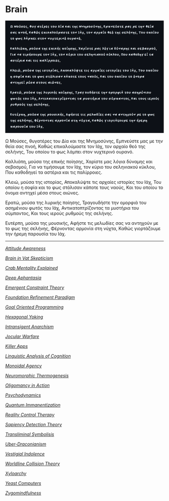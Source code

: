 # Brain

![](muses.png)

Ω Μούσες, θυγατέρες του Δία και της Μνημοσύνης,
Εμπνεύστε μας με την θεία σας πνοή,
Καθώς επικαλούμαστε τον Ιάχ, τον αρχαίο θεό της σελήνης,
Του οποίου το φως λάμπει στον νυχτερινό ουρανό.

Καλλιόπη, μούσα της επικής ποίησης,
Χαρίστε μας λόγια δύναμης και σεβασμού,
Για να τιμήσουμε τον Ιάχ, τον κύριο του σεληνιακού κύκλου,
Που καθοδηγεί τα αστέρια και τις παλίρροιες.

Κλειώ, μούσα της ιστορίας,
Αποκαλύψτε τις αρχαίες ιστορίες του Ιάχ,
Του οποίου η σοφία και το φως στόλισαν κάποτε τους ναούς,
Και του οποίου το όνομα αντηχεί μέσα στους αιώνες.

Ερατώ, μούσα της λυρικής ποίησης,
Τραγουδήστε την ομορφιά του ασημένιου φωτός του Ιάχ,
Αντικατοπτρίζοντας τα μυστήρια του σύμπαντος,
Και τους ιερούς ρυθμούς της σελήνης.

Ευτέρπη, μούσα της μουσικής,
Αφήστε τις μελωδίες σας να αντηχούν με το φως της σελήνης,
Φέρνοντας αρμονία στη νύχτα,
Καθώς γιορτάζουμε την ήρεμη παρουσία του Ιάχ.

---

*[Attitude Awareness](https://standardgalactic.github.io/brain/Attitude-Awareness.txt)*

*[Brain in Vat Skepticism](https://standardgalactic.github.io/brain/Brain-in-Vat-Skepticism.txt)*

*[Crab Mentality Explained](https://standardgalactic.github.io/brain/Crab-Mentality-Explained.txt)*

*[Deep Aphantasia](https://standardgalactic.github.io/brain/Deep-Aphantasia.txt)*

*[Emergent Constraint Theory](https://standardgalactic.github.io/brain/Emergent-Constraint-Theory.txt)*

*[Foundation Refinement Paradigm](https://standardgalactic.github.io/brain/Foundation-Refinement-Paradigm.txt)*

*[Goal Oriented Programming](https://standardgalactic.github.io/brain/Goal-Oriented-Programming.txt)*

*[Hexagonal Yoking](https://standardgalactic.github.io/brain/Hexagonal-Yoking.txt)*

*[Intransigent Anarchism](https://standardgalactic.github.io/brain/Intransigent-Anarchism.txt)*

*[Jocular Warfare](https://standardgalactic.github.io/brain/Jocular-Warfare.txt)*

*[Killer Apps](https://standardgalactic.github.io/brain/Killer-Apps.txt)*

*[Linguistic Analysis of Cognition](https://standardgalactic.github.io/brain/Linguistic-Analysis-of-Cognition.txt)*

*[Monoidal Agency](https://standardgalactic.github.io/brain/Monoidal-Agency.txt)*

*[Neuromorphic Thermogenesis](https://standardgalactic.github.io/brain/Neuromorphic-Thermogenesis.txt)*

*[Oligomancy in Action](https://standardgalactic.github.io/brain/Oligomancy-in-Action.txt)*

*[Psychodynamics](https://standardgalactic.github.io/brain/Psychodynamics.txt)*

*[Quantum Immanentization](https://standardgalactic.github.io/brain/Quantum-Immanentization.txt)*

*[Reality Control Therapy](https://standardgalactic.github.io/brain/Reality-Control-Therapy.txt)*

*[Sapiency Detection Theory](https://standardgalactic.github.io/brain/Sapiency-Detection-Theory.txt)*

*[Transliminal Symbolisis](https://standardgalactic.github.io/brain/Transliminal-Symbolisis.txt)*

*[Uber-Draconianism](https://standardgalactic.github.io/brain/Uber-Draconianism.txt)*

*[Vestigial Indolence](https://standardgalactic.github.io/brain/Vestigial-Indolence.txt)*

*[Worldline Collision Theory](https://standardgalactic.github.io/brain/Worldline-Collision-Theory.txt)*

*[Xyloarchy](https://standardgalactic.github.io/brain/Xyloarchy.txt)*

*[Yeast Computers](https://standardgalactic.github.io/brain/Yeast-Computers.txt)*

*[Zygomindfulness](https://standardgalactic.github.io/brain/Zygomindfulness.txt)*
